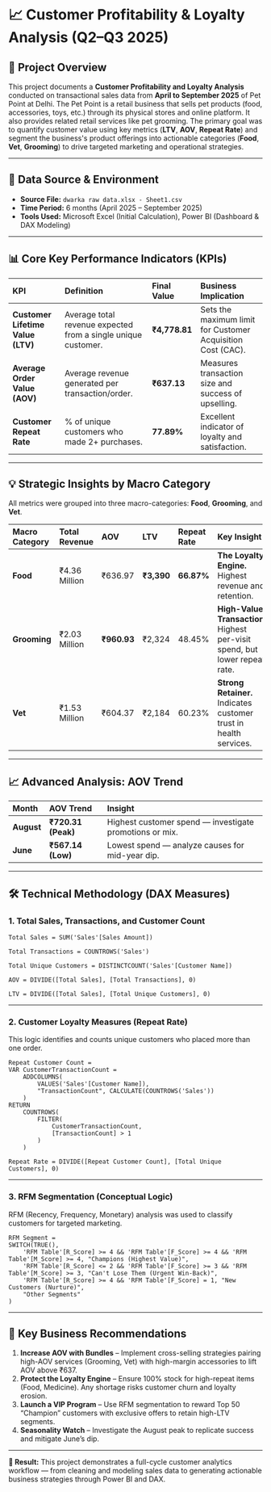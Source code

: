 # 📈 Customer Profitability & Loyalty Analysis (Q2–Q3 2025)

## 🎯 Project Overview

This project documents a **Customer Profitability and Loyalty Analysis** conducted on transactional sales data from **April to September 2025** of Pet Point at Delhi. The Pet Point is a retail business that sells pet products (food, accessories, toys, etc.) through its physical stores and online platform. It also provides related retail services like pet grooming.
The primary goal was to quantify customer value using key metrics (**LTV**, **AOV**, **Repeat Rate**) and segment the business's product offerings into actionable categories (**Food**, **Vet**, **Grooming**) to drive targeted marketing and operational strategies.

---

## 💾 Data Source & Environment

* **Source File:** `dwarka raw data.xlsx - Sheet1.csv`
* **Time Period:** 6 months (April 2025 – September 2025)
* **Tools Used:** Microsoft Excel (Initial Calculation), Power BI (Dashboard & DAX Modeling)

---

## 📊 Core Key Performance Indicators (KPIs)

| KPI                               | Definition                                                    | Final Value   | Business Implication                                        |
| :-------------------------------- | :------------------------------------------------------------ | :------------ | :---------------------------------------------------------- |
| **Customer Lifetime Value (LTV)** | Average total revenue expected from a single unique customer. | **₹4,778.81** | Sets the maximum limit for Customer Acquisition Cost (CAC). |
| **Average Order Value (AOV)**     | Average revenue generated per transaction/order.              | **₹637.13**   | Measures transaction size and success of upselling.         |
| **Customer Repeat Rate**          | % of unique customers who made 2+ purchases.                  | **77.89%**    | Excellent indicator of loyalty and satisfaction.            |

---

## 💡 Strategic Insights by Macro Category

All metrics were grouped into three macro-categories: **Food**, **Grooming**, and **Vet**.

| Macro Category | Total Revenue | AOV         | LTV        | Repeat Rate | Key Insight                                                                 |
| :------------- | :------------ | :---------- | :--------- | :---------- | :-------------------------------------------------------------------------- |
| **Food**       | ₹4.36 Million | ₹636.97     | **₹3,390** | **66.87%**  | **The Loyalty Engine.** Highest revenue and retention.                      |
| **Grooming**   | ₹2.03 Million | **₹960.93** | ₹2,324     | 48.45%      | **High-Value Transaction.** Highest per-visit spend, but lower repeat rate. |
| **Vet**        | ₹1.53 Million | ₹604.37     | ₹2,184     | 60.23%      | **Strong Retainer.** Indicates customer trust in health services.           |

---

## 📈 Advanced Analysis: AOV Trend

| Month      | AOV Trend          | Insight                                                 |
| :--------- | :----------------- | :------------------------------------------------------ |
| **August** | **₹720.31 (Peak)** | Highest customer spend — investigate promotions or mix. |
| **June**   | **₹567.14 (Low)**  | Lowest spend — analyze causes for mid-year dip.         |

---

## 🛠️ Technical Methodology (DAX Measures)

### **1. Total Sales, Transactions, and Customer Count**

```dax
Total Sales = SUM('Sales'[Sales Amount])

Total Transactions = COUNTROWS('Sales')

Total Unique Customers = DISTINCTCOUNT('Sales'[Customer Name])

AOV = DIVIDE([Total Sales], [Total Transactions], 0)

LTV = DIVIDE([Total Sales], [Total Unique Customers], 0)
```

---

### **2. Customer Loyalty Measures (Repeat Rate)**

This logic identifies and counts unique customers who placed more than one order.

```dax
Repeat Customer Count =
VAR CustomerTransactionCount =
    ADDCOLUMNS(
        VALUES('Sales'[Customer Name]),
        "TransactionCount", CALCULATE(COUNTROWS('Sales'))
    )
RETURN
    COUNTROWS(
        FILTER(
            CustomerTransactionCount,
            [TransactionCount] > 1
        )
    )

Repeat Rate = DIVIDE([Repeat Customer Count], [Total Unique Customers], 0)
```

---

### **3. RFM Segmentation (Conceptual Logic)**

RFM (Recency, Frequency, Monetary) analysis was used to classify customers for targeted marketing.

```dax
RFM Segment =
SWITCH(TRUE(),
    'RFM Table'[R_Score] >= 4 && 'RFM Table'[F_Score] >= 4 && 'RFM Table'[M_Score] >= 4, "Champions (Highest Value)",
    'RFM Table'[R_Score] <= 2 && 'RFM Table'[F_Score] >= 3 && 'RFM Table'[M_Score] >= 3, "Can't Lose Them (Urgent Win-Back)",
    'RFM Table'[R_Score] >= 4 && 'RFM Table'[F_Score] = 1, "New Customers (Nurture)",
    "Other Segments"
)
```

---

## 🚀 Key Business Recommendations

1. **Increase AOV with Bundles** – Implement cross-selling strategies pairing high-AOV services (Grooming, Vet) with high-margin accessories to lift AOV above ₹637.
2. **Protect the Loyalty Engine** – Ensure 100% stock for high-repeat items (Food, Medicine). Any shortage risks customer churn and loyalty erosion.
3. **Launch a VIP Program** – Use RFM segmentation to reward Top 50 “Champion” customers with exclusive offers to retain high-LTV segments.
4. **Seasonality Watch** – Investigate the August peak to replicate success and mitigate June’s dip.

---

**🧩 Result:**
This project demonstrates a full-cycle customer analytics workflow — from cleaning and modeling sales data to generating actionable business strategies through Power BI and DAX.
